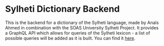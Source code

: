 # Sylheti Dictionary Backend

This is the backend for a dictionary of the Sylheti language, made by Anaïs Ahmed in combination with the SOAS University Sylheti Project. It provides a GraphQL API which allows for queries of the Sylheti lexicon - a list of possible queries will be added as it is built. You can find it [here](https://sylheti-backend.gigalixirapp.com/api/graphiql).